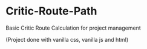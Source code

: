 # Critic-Route-Path
Basic Critic Route Calculation for project management

(Project done with vanilla css, vanilla js and html)
